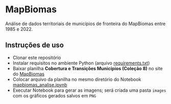 # MapBiomas
Análise de dados territoriais de municípios de fronteira do MapBiomas entre 1985 e 2022.

## Instruções de uso

* Clonar este repositório
* Instalar requisitos no ambiente Python (arquivo [requirements.txt](./requirements.txt))
* Baixar planilha **Cobertura e Transições Municípios (Coleção 8)** no site do [MapBiomas](https://brasil.mapbiomas.org/estatisticas/)
* Colocar arquivo da planilha no mesmo diretório do Notebook [mapbiomas_analise.ipynb](./mapbiomas_analise.ipynb)
* Executar Notebook para gerar as imagens; será criada uma pasta `images` com os gráficos gerados salvos em `PNG`